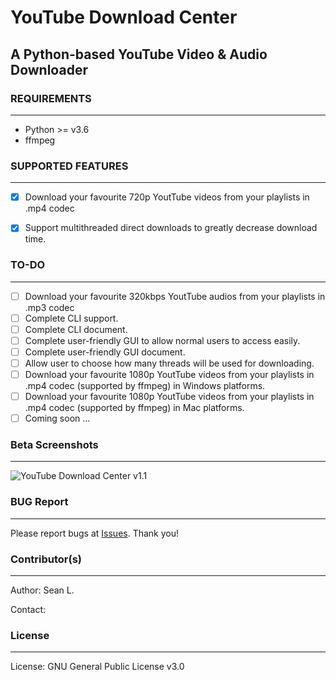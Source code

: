# YouTube Download Center

## A Python-based YouTube Video &amp; Audio Downloader

### REQUIREMENTS
-----
- Python >= v3.6
- ffmpeg

### SUPPORTED FEATURES
-----
- [x] Download your favourite 720p YoutTube videos from your playlists in .mp4 codec
- [x] Support multithreaded direct downloads to greatly decrease download time.


### TO-DO
-----
- [ ] Download your favourite 320kbps YoutTube audios from your playlists in .mp3 codec
- [ ] Complete CLI support.
- [ ] Complete CLI document.
- [ ] Complete user-friendly GUI to allow normal users to access easily.
- [ ] Complete user-friendly GUI document.
- [ ] Allow user to choose how many threads will be used for downloading.
- [ ] Download your favourite 1080p YoutTube videos from your playlists in .mp4 codec (supported by ffmpeg) in Windows platforms.
- [ ] Download your favourite 1080p YoutTube videos from your playlists in .mp4 codec (supported by ffmpeg) in Mac platforms.
- [ ] Coming soon ...

### Beta Screenshots
-----
![YouTube Download Center v1.1](https://i.imgur.com/4Z9Q0PW.png) 

### BUG Report
-----
Please report bugs at [Issues](https://github.com/seanlee31/youtube-dc/issues "Issues"). Thank you!

### Contributor(s)
-----
Author: Sean L.

Contact: 

### License
-----
License: GNU General Public License v3.0
